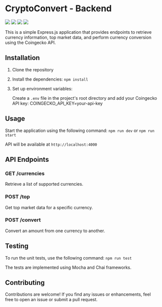 # CryptoConvert - Backend

![](https://img.shields.io/badge/Node.js-339933.svg?style=for-the-badge&logo=nodedotjs&logoColor=white)
![](https://img.shields.io/badge/Express-000000.svg?style=for-the-badge&logo=Express&logoColor=white)
![](https://img.shields.io/badge/Mocha-8D6748.svg?style=for-the-badge&logo=Mocha&logoColor=white)
![](https://img.shields.io/badge/Chai-A30701.svg?style=for-the-badge&logo=Chai&logoColor=white)

This is a simple Express.js application that provides endpoints to retrieve currency information, top market data, and perform currency conversion using the Coingecko API.

## Installation

1. Clone the repository
2. Install the dependencies: 
`npm install`
3. Set up environment variables: 

   Create a `.env` file in the project's root directory and add your Coingecko API key: COINGECKO_API_KEY=your-api-key

## Usage

Start the application using the following command: `npm run dev` or `npm run start`

API will be available at `http://localhost:4000`

## API Endpoints

### GET /currencies

Retrieve a list of supported currencies.

### POST /top

Get top market data for a specific currency.

### POST /convert

Convert an amount from one currency to another.

## Testing

To run the unit tests, use the following command: `npm run test`

The tests are implemented using Mocha and Chai frameworks.

## Contributing

Contributions are welcome! If you find any issues or enhancements, feel free to open an issue or submit a pull request.
